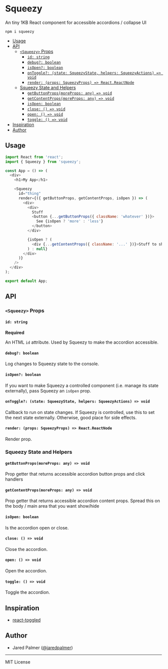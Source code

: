 # Squeezy

An tiny 1KB React component for accessible accordions / collapse UI

```
npm i squeezy
```

<!-- START doctoc generated TOC please keep comment here to allow auto update -->
<!-- DON'T EDIT THIS SECTION, INSTEAD RE-RUN doctoc TO UPDATE -->
<!-- DON'T EDIT THIS SECTION, INSTEAD RE-RUN doctoc TO UPDATE -->

- [Usage](#usage)
- [API](#api)
  - [`<Squeezy>` Props](#squeezy-props)
    - [`id: string`](#id-string)
    - [`debug?: boolean`](#debug-boolean)
    - [`isOpen?: boolean`](#isopen-boolean)
    - [`onToggle?: (state: SqueezyState, helpers: SqueezyActions) => void`](#ontoggle-state-squeezystate-helpers-squeezyactions--void)
    - [`render: (props: SqueezyProps) => React.ReactNode`](#render-props-squeezyprops--reactreactnode)
  - [Squeezy State and Helpers](#squeezy-state-and-helpers)
    - [`getButtonProps(moreProps: any) => void`](#getbuttonpropsmoreprops-any--void)
    - [`getContentProps(moreProps: any) => void`](#getcontentpropsmoreprops-any--void)
    - [`isOpen: boolean`](#isopen-boolean)
    - [`close: () => void`](#close---void)
    - [`open: () => void`](#open---void)
    - [`toggle: () => void`](#toggle---void)
- [Inspiration](#inspiration)
- [Author](#author)

<!-- END doctoc generated TOC please keep comment here to allow auto update -->

## Usage

```js
import React from 'react';
import { Squeezy } from 'squeezy';

const App = () => (
  <div>
    <h1>My App</h1>

    <Squeezy
      id="thing"
      render={({ getButtonProps, getContentProps, isOpen }) => (
        <div>
          <div>
            Stuff
            <button {...getButtonProps({ className: 'whatever' })}>
              See {isOpen ? 'more' : 'less'}
            </button>
          </div>

          {isOpen ? (
            <div {...getContentProps({ className: '...' })}>Stuff to show</div>
          ) : null}
        </div>
      )}
    />
  </div>
);

export default App;
```

## API

### `<Squeezy>` Props

#### `id: string`

**Required**

An HTML `id` attribute. Used by Squeezy to make the accordion accessible.

#### `debug?: boolean`

Log changes to Squeezy state to the console.

#### `isOpen?: boolean`

If you want to make Squeezy a controlled component (i.e. manage its state
externally), pass Squeezy an `isOpen` prop.

#### `onToggle?: (state: SqueezyState, helpers: SqueezyActions) => void`

Callback to run on state changes. If Squeezy is controlled, use this to set the
next state externally. Otherwise, good place for side effects.

#### `render: (props: SqueezyProps) => React.ReactNode`

Render prop.

### Squeezy State and Helpers

#### `getButtonProps(moreProps: any) => void`

Prop getter that returns accessible accordion button props and click handlers

#### `getContentProps(moreProps: any) => void`

Prop getter that returns accessible accordion content props. Spread this on the
body / main area that you want show/hide

#### `isOpen: boolean`

Is the accordion open or close.

#### `close: () => void`

Close the accordion.

#### `open: () => void`

Open the accordion.

#### `toggle: () => void`

Toggle the accordion.

## Inspiration

* [react-toggled](https://github.com/kentcdodds/react-toggled)

## Author

* Jared Palmer ([@jaredpalmer](https://twitter.com/jaredpalmer))

---

MIT License
